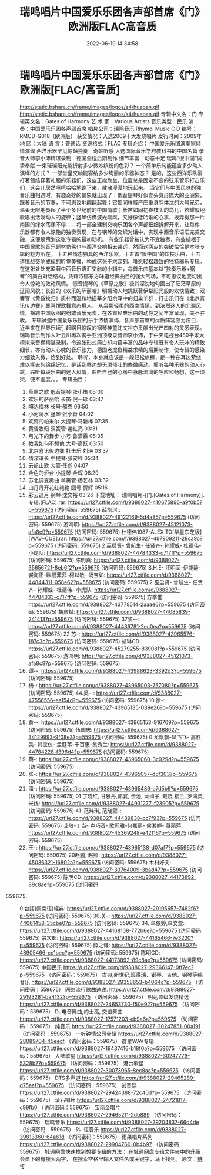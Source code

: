 ﻿---
title: 瑞鸣唱片中国爱乐乐团各声部首席《门》欧洲版FLAC高音质
date: 2022-06-19 14:34:58
categories: 古典音乐、新世纪、纯音雅乐
tags: 纯音雅乐
---
# 瑞鸣唱片中国爱乐乐团各声部首席《门》欧洲版[FLAC/高音质]

http://static.bshare.cn/frame/images/logos/s4/huaban.gif
http://static.bshare.cn/frame/images/logos/s4/huaban.gif
专辑中文名：门
专辑英文名：Gates of Harmony
艺 术 家：Various Artists
音乐类型：民乐
演 奏：中国爱乐乐团各声部首席
唱片公司：瑞鸣音乐 Rhymoi Music
C D 编号：RMCD-G018（欧洲版）
获奖情况：入选2009十大发烧唱片
发行时间：2009年
地 区：大陆
语 言：普通话
资源格式：FLAC
专辑介绍：
中国爱乐乐团演奏家倾情演绎 西洋乐器罕见惊豔独奏　奇妙听感
入选国际音乐学府教科书的中国名篇
录音大师李小沛精湛录制　德国全程后期制作
细节丰富　动态十足 瑞鸣“很中国”诚挚奉献
一束璀璨阳光能折射多少微妙缤纷的色彩？
一个简单乐句能蕴含多少动人演绎的方式？
一部堂皇交响能容纳多少绚丽的乐器神态？
是的，这些西洋乐队裏打著领结穿著礼服的乐器们，这些正襟危坐，位置总是固定不变的弦乐管乐打击乐们，这会儿居然嘻嘻哈哈地跑下来，散散漫漫地玩起来。
当它们与中国风味的独奏乐曲相遇时，有趣奇妙的景象就出现了：低音提琴好似壹头身形庞大的亚洲象，踩著音乐的节奏，不可思议地翩翩起舞；它那同样威严庄重身胖体沈的大号兄弟，温柔无限地奏起了半个多世纪前的中国情歌；长笛如同初春枝头的鸟儿，炫耀般地歌唱出活泼动人的旋律；竖琴仿佛波光粼粼，又好像低吟谁的心事，拨弄得那一片南国的绿水荡漾不停……
将一部全建制交响乐团各个声部细细拆解开来，让每件乐器都有令人惊艳的独奏表现，在与钢琴的交织对话中，实现中西音乐语汇完美交融，这便是策划这张专辑的最初动机。
有些乐器曾被认为不宜独奏，有些植根于中国民歌的音乐题材仿佛也与西洋交响相去甚远，然而这两点的突破恰恰是本张专辑的魅力所在。
十五种情态独具的西洋乐器，十五首“很中国”的炫技乐曲，十五道挑战交响成规的听觉美餐，构成这张不求深刻、唯愿轻松趣致的独特器乐专辑。
在这张处处充盈著中西音乐语汇交融的小辑中，每首乐曲基本以“独奏乐器+钢琴”的简白对话结构，凭藉浓郁东方味道经典曲目的强大气场，不可思议地变幻出令人惊艳的敛艳风情。
低音提琴的《草原之歌》极其深沈地勾画出了茫茫草原的辽阔风貌；长笛的《欢乐的萨丽哈》明媚动人地跳跃著伊犁阳光般的欢快情致；双簧管《黄昏牧归》质朴而温和地描摹夕阳余晖中的归巢羊群；打击乐们在《北京喜讯传边寨》裏喜悦歌舞意态撩人。
从袅娜轻柔的西南情愫，到浓烈迷人的北疆风情，横跨中国版图的纷繁音乐元素，在各首经典乐曲的动静之间丰富呈现，美不胜收。
专辑诚邀中国爱乐乐团的乐手浓情演绎，各声部首席的优质阵容颇为炫目，近年来在世界乐坛引起瞩目惊叹的钢琴神童沈文裕亦贡献出光芒四射的灵感表现。
瑞鸣音乐制作人叶云川再次携手亚洲顶级录音师李小沛，于中央电视台480平米大模拟录音棚精湛录制，令这张形式简白却内蕴丰富的品味专辑既有令人玩味的精致细节，亦有动人心魄的音乐张力。德国老虎鱼精益求精的后期制作，使专辑的感染力细致入微，恰到好处。
聆听，本身就应该是一段轻松旅程，是一种在耳边萦绕难以挥去的绵绵记忆，是话到唇边却无须倾吐的些微感动。聆听每种乐器的动人心跳，聆听每段乐曲的迷人风情，聆听自己的心房中脉脉流淌的呼应和畅想，这一须臾，便不虚度。。。
专辑曲目：
01. 草原之歌 低音提琴·张小笛 05:00
02. 欢乐的萨丽哈 长笛·倪一珍 03:47
03. 嘎达梅林 长号·郝杰 06:50
04. 小河淌水 竖琴·张小音 04:02
05. 欢腾的帕米尔 大提琴·马新桦 07:35
06. 黄昏牧归 双簧管·谢红亮 03:31
07. 月光下的舞步 小号·鲁潇霖 05:35
08. 教我如何不想他 大号·高跃 03:50
09. 北京喜讯传边寨 打击乐·刘瑛 03:37
10. 情深谊长 中提琴·张安祥 05:34
11. 云岭山歌 大管·任彪 04:07
12. 金色的炉台 小提琴·金辉 06:29
13. 苏北调变奏曲 单簧管·杨艺林 03:32
14. 山丹丹开花红艳艳 圆号·贾辉 05:16
15. 彩云追月 钢琴·沈文裕 03:26
下载地址：
瑞鸣唱片-[门.(Gates.of.Harmony)].专辑.(FLAC).rar: https://url27.ctfile.com/f/9388027-410675896-a9f0b5?p=559675
(访问密码: 559675)
薛凯琪.: https://url27.ctfile.com/d/9388027-49122169-5d4a85?p=559675
(访问密码: 559675)
游鸿明: https://url27.ctfile.com/d/9388027-45121073-afa8c9?p=559675
(访问密码: 559675)
杜德伟1987-ALEX TO[华星东芝版][WAV+CUE].rar: https://url27.ctfile.com/f/9388027-497909211-28ca9c?p=559675
(访问密码: 559675)
2 巫启贤- 曾航生- 任贤齐- 孙耀威- 杜德伟- 小虎队: https://url27.ctfile.com/d/9388027-44784333-c717ff?p=559675
(访问密码: 559675)
陈明真: https://url27.ctfile.com/d/9388027-35656721-8eb6f2?p=559675
(访问密码: 559675)
S.H.E- 汪明荃-伊能静- 裘海正-欧阳菲菲-柯以敏- 汤宝如: https://url27.ctfile.com/d/9388027-44844311-058e62?p=559675
(访问密码: 559675)
2 巫启贤- 曾航生- 任贤齐- 孙耀威- 杜德伟- 小虎队: https://url27.ctfile.com/d/9388027-44784333-c717ff?p=559675
(访问密码: 559675)
方季惟: https://url27.ctfile.com/d/9388027-43778514-2aaae6?p=559675
(访问密码: 559675)
胡彦斌: https://url27.ctfile.com/d/9388027-44085839-241413?p=559675
(访问密码: 559675)
37黎--: https://url27.ctfile.com/d/9388027-44439781-2ec0ea?p=559675
(访问密码: 559675)
22 苏-: https://url27.ctfile.com/d/9388027-43965576-187c3c?p=559675
(访问密码: 559675)
胡琳CD: https://url27.ctfile.com/d/9388027-45279255-83908f?p=559675
(访问密码: 559675)
游鸿明: https://url27.ctfile.com/d/9388027-45121073-afa8c9?p=559675
(访问密码: 559675)
24. 谭--: https://url27.ctfile.com/d/9388027-43988623-3392d3?p=559675
(访问密码: 559675)
06. 杨-: https://url27.ctfile.com/d/9388027-43965003-757080?p=559675
(访问密码: 559675)
44.吴--: https://url27.ctfile.com/d/9388027-47556556-ea154d?p=559675
(访问密码: 559675)
10.徐-: https://url27.ctfile.com/d/9388027-43965135-039e26?p=559675
(访问密码: 559675)
15. 黄--: https://url27.ctfile.com/d/9388027-43965153-916709?p=559675
(访问密码: 559675)
伍国忠: https://url27.ctfile.com/d/9388027-34129993-9f08e3?p=559675
(访问密码: 559675)
0 龙飘飘-凤飞飞- 高胜美- 韩宝仪- 孟庭苇-千百惠-奚秀兰: https://url27.ctfile.com/d/9388027-44784228-f396d4?p=559675
(访问密码: 559675)
07. 蔡-: https://url27.ctfile.com/d/9388027-43965060-3c929d?p=559675
(访问密码: 559675)
03. 张-: https://url27.ctfile.com/d/9388027-43965057-d5f303?p=559675
(访问密码: 559675)
20. 潘-: https://url27.ctfile.com/d/9388027-43965486-a7d5b9?p=559675
(访问密码: 559675)
01 丁晓红, 甘雅丹,郭宴, 金池, 龙梅子, 戴娆,楼兰, 罗海英,米线: https://url27.ctfile.com/d/9388027-44931277-f23905?p=559675
(访问密码: 559675)
41  范玮琪, 范晓萱-: https://url27.ctfile.com/d/9388027-44439838-cc7f93?p=559675
(访问密码: 559675)
艾敬-丁当- 卢巧音- 歌莉雅-何嘉丽- 侯湘婷- 蒋丽萍: https://url27.ctfile.com/d/9388027-45369248-e42f16?p=559675
(访问密码: 559675)
11. 王-: https://url27.ctfile.com/d/9388027-43965138-d07af7?p=559675
(访问密码: 559675)
20赵鹏, 赵照: https://url27.ctfile.com/d/9388027-45036321-16802a?p=559675
(访问密码: 559675)
木村好夫: https://url27.ctfile.com/d/9388027-33764009-3bad47?p=559675
(访问密码: 559675)
陈明CD:
https://url27.ctfile.com/d/9388027-44173892-89c8ae?p=559675
(访问密码:
559675)
0.台語(闽南语)經典: https://url27.ctfile.com/d/9388027-29195657-7462f6?p=559675
(访问密码: 559675)
30.关-: https://url27.ctfile.com/d/9388027-44061458-35cbe0?p=559675
(访问密码: 559675)
34. 卓依婷,卓文萱: https://url27.ctfile.com/d/9388027-44168108-772b6e?p=559675
(访问密码: 559675)
宗次郎: https://url27.ctfile.com/d/9388027-44165466-7e3220?p=559675
(访问密码: 559675)
薛之谦: https://url27.ctfile.com/d/9388027-48905466-ce1bec?p=559675
(访问密码: 559675)
陈明CD: https://url27.ctfile.com/d/9388027-44173892-89c8ae?p=559675
(访问密码: 559675)
中国民乐
https://url27.ctfile.com/d/9388027-29366147-0ff7ec?p=559675
（访问密码：559675）
古典,新世纪,班得瑞、钢琴、吉他、钢琴等纯音乐
https://url27.ctfile.com/d/9388027-29358653-b4064c?p=559675
（访问密码：559675）
网络流行歌曲速递.
https://url27.ctfile.com/d/9388027-29193281-ba4132?p=559675
（访问密码：559675）
明达顶级发烧精选
https://url27.ctfile.com/d/9388027-24653730-f50e92?p=559675
（访问密码：559675）
DJ电音舞曲,的士高, 交谊舞曲
https://url27.ctfile.com/d/9388027-17571203-eb9a6a?p=559675
（访问密码：559675）
纯音乐
https://url27.ctfile.com/d/9388027-30247851-00a191
（访问密码：559675）
一听钟情公司合辑
https://url27.ctfile.com/d/9388027-28089704-45eecf
（访问密码：559675）
群星WAV专辑
https://url27.ctfile.com/d/9388027-19437416-b18f0a?p=559675
（访问密码：559675）
大陆歌星
https://url27.ctfile.com/d/9388027-30247779-5328b7?p=559675
（访问密码：559675）
港台歌星
https://url27.ctfile.com/d/9388027-30073965-8ec8aa?p=559675
（访问密码：559675）
DTS多声道
https://url27.ctfile.com/d/9388027-29465289-d75aaf?p=559675
（访问密码：559675）
试音碟
https://url27.ctfile.com/d/9388027-29424388-72c40d?p=559675
（访问密码：559675）
滚石唱片
https://url27.ctfile.com/d/9388027-24721817-c99fb0
（访问密码：559675）
宝丽金唱片
https://url27.ctfile.com/d/9388027-29465211-2db889
（访问密码：559675）
瑞鸣音乐
https://url27.ctfile.com/d/9388027-29204837-66d4de
（访问密码：559675）
外  语音乐
https://url27.ctfile.com/d/9388027-39813360-64a61d
（访问密码：559675）
雨果唱片系列
https://url27.ctfile.com/d/9388027-29904760-0b4b97
（访问密码：559675）
城通网盘快速找到想要专辑的方法：
在城通网盘专辑文件夹中的升级会员下的有搜索两字，
在搜索空格里输入文件名或关键字，马上找到。
原文：[链接](https://blog.sina.com.cn/s/blog_1647c7e7601030xvr.html)